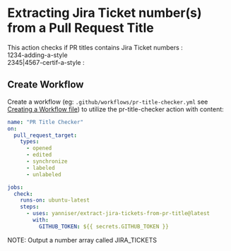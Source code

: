 # Extracting Jira Ticket number(s) from a Pull Request Title 

<!-- prettier-ignore -->
This action checks if PR titles contains Jira Ticket numbers :<br/>
1234-adding-a-style<br/>
2345|4567-certif-a-style : <br/>

## Create Workflow

Create a workflow (eg: `.github/workflows/pr-title-checker.yml` see [Creating a Workflow file](https://help.github.com/en/articles/configuring-a-workflow#creating-a-workflow-file)) to utilize the pr-title-checker action with content:

```yaml
name: "PR Title Checker"
on:
  pull_request_target:
    types:
      - opened
      - edited
      - synchronize
      - labeled
      - unlabeled

jobs:
  check:
    runs-on: ubuntu-latest
    steps:
      - uses: yanniser/extract-jira-tickets-from-pr-title@latest
        with:
          GITHUB_TOKEN: ${{ secrets.GITHUB_TOKEN }}
```
NOTE:
Output a number array called   JIRA_TICKETS
